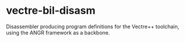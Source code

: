 # vectre-bil-disasm
Disassembler producing program definitions for the Vectre++ toolchain, using the ANGR framework as a backbone.
